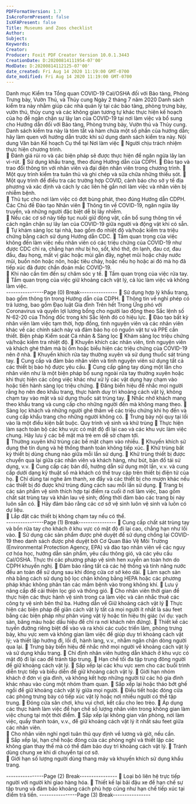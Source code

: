 ```yaml
---
PDFFormatVersion: 1.7
IsAcroFormPresent: false
IsXFAPresent: false
Title: Museums and Zoos checklist
Author: 
Subject: 
Keywords: 
Creator: 
Producer: Foxit PDF Creator Version 10.0.1.3443
CreationDate: D:20200814111954-07'00'
ModDate: D:20200814112125-07'00'
date_created: Fri Aug 14 2020 11:19:00 GMT-0700
date_modified: Fri Aug 14 2020 11:19:00 GMT-0700
---
```

 
Danh mục Kiểm tra Tổng quan COVID-19 Cal/OSHA 
đối với Bảo tàng, Phòng Trưng bày, Vườn Thú, và Thủy cung 
Ngày 2 tháng 7 năm 2020 
Danh sách kiểm tra này nhằm giúp các nhà quản lý tại các bảo tàng, phòng trưng bày, vườn thú, thủy 
cung và các không gian tương tự khác thực hiện kế hoạch của họ để ngăn chặn sự lây lan của COVID-19 
tại nơi làm việc và bổ sung cho Hướng dẫn đối với Bảo tàng, Phòng trưng bày, Vườn thú và Thủy cung. 
Danh sách kiểm tra này là tóm tắt và hàm chứa một số phần của hướng dẫn; hãy làm quen với hướng 
dẫn trước khi sử dụng danh sách kiểm tra này. 
Nội dung Văn bản Kế hoạch Cụ thể tại Nơi làm 
việc 
 Người chịu trách nhiệm thực hiện chương trình.  
 Đánh giá rủi ro và các biện pháp sẽ được thực hiện để ngăn ngừa lây lan vi-rút. 
 Sử dụng khẩu trang, theo đúng Hướng dẫn của CDPH. 
 Đào tạo và trao đổi thông tin với nhân viên và đại diện nhân viên trong chương trình. 
 Một quy trình kiểm tra tuân thủ và ghi chép và sữa chữa những thiếu sót. 
 Một quy trình để điều tra các trường hợp COVID, cảnh báo cho sở y tế địa phương và 
xác định và cách ly các liên hệ gần nơi làm việc và nhân viên bị nhiễm bệnh.  
 Thủ tục cho nơi làm việc có đợt bùng phát, theo đúng Hướng dẫn CDPH. 
Các Chủ đề Đào tạo Nhân viên 
 Thông tin về COVID-19, ngăn ngừa lây truyền, và những người đặc biệt dễ bị lây nhiễm.  
 Nếu các cơ sở này tiếp tục nuôi giữ động vật, cần bổ sung thông tin về cách ngăn chặn 
sự lây lan của COVID-19 giữa người và động vật khi có sẵn. 
 Tự khám sàng lọc tại nhà, bao gồm đo nhiệt độ và/hoặc kiểm tra triệu chứng bằng cách 
sử dụng Hướng dẫn CDC. 
 Tầm quan trọng của việc không đến làm việc nếu nhân viên có các triệu chứng của 
COVID-19 như được CDC chỉ ra, chẳng hạn như bị ho, sốt, khó thở, ớn lạnh, đau cơ, 
đau đầu, đau họng, mất vị giác hoặc mùi gần đây, nghẹt mũi hoặc chảy nước mũi, buồn 
nôn hoặc nôn, hoặc tiêu chảy, hoặc nếu họ hoặc ai đó mà họ đã tiếp xúc đã được chẩn 
đoán mắc COVID-19.  
 Khi nào cần tìm đến sự chăm sóc y tế. 
 Tầm quan trọng của việc rửa tay. 
 Tầm quan trọng của việc giữ khoảng cách vật lý, cả lúc làm việc và không làm việc.  
----------------Page (0) Break----------------
 Sử dụng hợp lý khẩu trang, bao gồm thông tin trong Hướng dẫn của CDPH. 
 Thông tin về nghỉ phép có trả lương, bao gồm Đạo luật Gia đình Trên hết Trong Ứng phó 
với Coronavirus và quyền lợi lương bổng cho người lao động theo Sắc lệnh số N-62-20 
của Thống đốc trong khi Sắc lệnh đó có hiệu lực. 
 Đào tạo bất kỳ nhân viên làm việc tạm thời, hợp đồng, tình nguyện viên và các nhân viên 
khác về các chính sách này và đảm bảo họ có nguồn vật tư và PPE cần thiết. 
Biện pháp Kiểm soát Cá nhân & Sàng lọc 
 Khám sàng lọc triệu chứng và/hoặc kiểm tra nhiệt độ. 
 Khuyến khích các nhân viên, tình nguyện viên và khách ghé thăm mà bị ốm hoặc biểu 
hiện các triệu chứng của COVID-19 nên ở nhà. 
 Khuyến khích rửa tay thường xuyên và sử dụng thuốc sát trùng tay. 
 Cung cấp và đảm bảo nhân viên và tình nguyện viên sử dụng tất cả các thiết bị bảo hộ 
được yêu cầu. 
 Cung cấp găng tay dùng một lần cho nhân viên như là một biện pháp bổ sung ngoài rửa 
tay thường xuyên hoặc khi thực hiện các công việc khác như xử lý các vật dụng hay 
chạm vào hoặc tiến hành sàng lọc triệu chứng. 
 Đăng biển hiệu để nhắc mọi người rằng họ nên đeo khẩu trang, thực hành duy trì khoảng 
cách vật lý, không chạm tay vào mặt và sử dụng thuốc sát trùng tay. 
 Nhắc nhở khách mang theo khẩu trang và cung cấp cho những người đến mà không 
mang theo. 
 Sàng lọc khách và những người ghé thăm về các triệu chứng khi họ đến và cung cấp 
khẩu trang cho những người không có. 
 Trưng bày nội quy tại lối vào là một điều kiện bắt buộc. 
Quy trình vệ sinh và khử trùng 
 Thực hiện làm sạch toàn bộ các khu vực có mật độ đi lại cao và các khu vực làm việc 
chung. Hãy lưu ý các bề mặt mà trẻ em dễ sờ chạm tới.  
 Thường xuyên khử trùng các bề mặt chạm vào nhiều. 
 Khuyến khích sử dụng thẻ tín dụng và hệ thống thanh toán không tiếp xúc. 
 Khử trùng bất kỳ thiết bị dùng chung nào giữa mỗi lần sử dụng. 
 Khử trùng thiết bị được chuyển qua lại giữa các nhân viên và khách hàng, như bút, bản 
đồ tái sử dụng, v.v. 
 Cung cấp các bản đồ, hướng dẫn sử dụng một lần, v.v. và cung cấp dưới dạng kỹ thuật 
số mà khách có thể truy cập trên thiết bị điện tử của họ. 
 Chỉ dùng tai nghe âm thanh, xe đẩy và các thiết bị cho mượn khác nếu các thiết bị đó 
được khử trùng đúng cách sau mỗi lần sử dụng. 
 Trang bị các sản phẩm vệ sinh thích hợp tại điểm ra cuối ở nơi làm việc, bao gồm chất 
sát trùng tay và khăn lau vệ sinh; đồng thời đảm bảo các trang bị này luôn sẵn có. 
 Hãy đảm bảo rằng các cơ sở vệ sinh luôn vệ sinh và luôn có dự liệu.  
 Lắp đặt các thiết bị không chạm tay nếu có thể.  
----------------Page (1) Break----------------
 Cung cấp chất sát trùng tay và bồn rửa tay cho khách ở khu vực có mật độ đi lại cao, 
chẳng hạn như lối vào. 
 Sử dụng các sản phẩm được phê duyệt để sử dụng chống lại COVID-19 theo danh sách 
được phê duyệt bởi Cơ Quan Bảo Vệ Môi Trường (Environmental Protection Agency, 
EPA) và đào tạo nhân viên về các nguy cơ hóa học, hướng dẫn sản phẩm, yêu cầu 
thông gió, và các yêu cầu Cal/OSHA. Thực thi các phương pháp vệ sinh hen xuyễn an 
toàn hơn do CDPH khuyến nghị. 
 Đảm bảo rằng tất cả các hệ thống và tính năng nước đều an toàn để sử dụng sau khi 
đóng cửa cơ sở kéo dài. 
 Làm sạch sàn nhà bằng cách sử dụng bộ lọc chân không bằng HEPA hoặc các phương 
pháp khác không phân tán các mầm bệnh vào trong không khí. 
 Lưu ý nâng cấp để cải thiện lọc gió và thông gió. 
 Cho nhân viên thời gian để thực hiện các thực hành vệ sinh trong ca làm việc và cân 
nhắc thuê các công ty vệ sinh bên thứ ba. 
Hướng dẫn về Giữ khoảng cách vật lý 
 Thực hiện các biện pháp để giãn cách vật lý tất cả mọi người ít nhất là sáu feet bằng các 
biện pháp như phân vùng vật lý hoặc tín hiệu thị giác (ví dụ: vạch sàn, băng màu hoặc 
dấu hiệu để chỉ ra nơi khách nên đứng). 
 Thiết kế các tuyến đường riêng biệt để vào và ra khỏi các cuộc triển lãm, phòng trưng 
bày, khu vực xem và không gian làm việc để giúp duy trì khoảng cách vật lý; và thiết lập 
hướng đi, lối đi, hành lang, v.v., nhằm ngăn chặn dòng người qua lại. 
 Trưng bày biển hiệu để nhắc nhở mọi người về khoảng cách vật lý và sử dụng khẩu 
trang. 
 Chỉ định nhân viên hướng dẫn khách ở khu vực có mật độ đi lại cao để tránh tập trung. 
 Hạn chế tối đa tập trung đông người để giữ khoảng cách vật lý. 
 Sắp xếp lại các khu vực xem cho các buổi trình diễn trực tiếp và biểu diễn để giữ khoảng 
cách vật lý. 
 Giới hạn nhóm khách ở đơn vị gia đình, và không kết hợp những người từ các hộ gia 
đình khác nhau vào cùng một nhóm tham quan. 
 Sắp xếp lại hoặc tháo bớt ghế ngồi để giữ khoảng cách vật lý giữa mọi người. 
 Điều tiết hoặc đóng cửa các phòng trưng bày có tiếp xúc vật lý hoặc nơi nhiều người có 
thể tập trung. 
 Đóng cửa sân chơi, khu vui chơi, kết cấu cho leo trèo. 
 Áp dụng các thực hành làm việc để hạn chế số lượng nhân viên trong không gian làm 
việc chung tại một thời điểm. 
 Sắp xếp lại không gian văn phòng, nơi làm việc, quầy thanh toán, v.v., để giữ khoảng 
cách vật lý ít nhất sáu feet giữa các nhân viên.  
 Cho nhân viên nghỉ ngơi tuân thủ quy định về lương và giờ, nếu cần.  
 Sắp xếp lại, hạn chế hoặc đóng cửa các phòng nghỉ và thiết lập các không gian thay thế 
mà có thể đảm bảo duy trì khoảng cách vật lý. 
 Tránh dùng chung xe khi di chuyển tại cơ sở.  
 Giới hạn số lượng người dùng thang máy và khuyến khích sử dụng khẩu trang. 
 
----------------Page (2) Break----------------
 Loại bỏ liên hệ trực tiếp người với người khi giao hàng hóa. 
 Thiết kế lại bãi đậu xe để hạn chế sự tập trung và đảm bảo khoảng cách phù hợp cũng 
như hạn chế tiếp xúc tại điểm trả tiền. 
----------------Page (3) Break----------------

